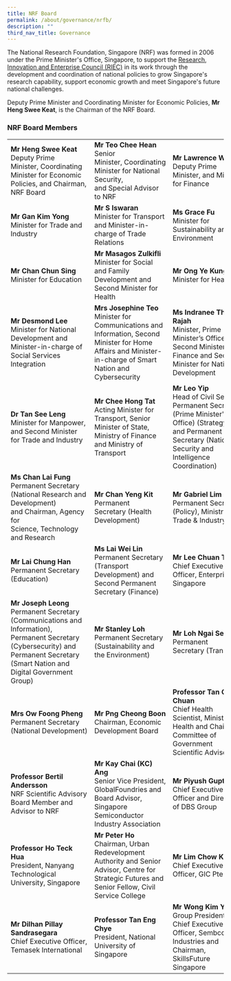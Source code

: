 ```yaml
---
title: NRF Board
permalink: /about/governance/nrfb/
description: ""
third_nav_title: Governance
---
```

The National Research Foundation, Singapore (NRF) was formed in 2006 under the Prime Minister's Office, Singapore, to support the [Research, Innovation and Enterprise Council (RIEC)](/about/governance/riec/) in its work through the development and coordination of national policies to grow Singapore's research capability, support economic growth and meet Singapore's future national challenges.

Deputy Prime Minister and Coordinating Minister for Economic Policies, **Mr Heng Swee Keat**, is the Chairman of the NRF Board.

### NRF Board Members ###



|  |  |  |
| -------- | -------- | -------- |
| **Mr Heng Swee Keat**<br>Deputy Prime Minister,&nbsp;Coordinating Minister for Economic Policies, and&nbsp;Chairman, NRF Board |**Mr Teo Chee Hean**<br>Senior Minister,&nbsp;Coordinating Minister&nbsp;for&nbsp;National Security, and&nbsp;Special&nbsp;Advisor to NRF | **Mr Lawrence Wong**<br>Deputy Prime Minister, and Minister for Finance
| **Mr Gan Kim Yong**<br>Minister for Trade and Industry | **Mr S Iswaran**<br>Minister for Transport and Minister-in-charge of Trade Relations |**Ms Grace Fu**<br>Minister for Sustainability and the Environment
| **Mr Chan Chun Sing**<br>Minister for Education | **Mr Masagos Zulkifli**<br>Minister for Social and Family Development and Second Minister for Health | **Mr Ong Ye Kung**<br>Minister for Health
| **Mr Desmond Lee**<br>Minister for National Development and Minister-in-charge of Social Services Integration | **Mrs Josephine Teo**<br>Minister for Communications and Information, Second Minister for Home Affairs and Minister-in-charge of Smart Nation and Cybersecurity | **Ms Indranee Thurai Rajah**<br>Minister, Prime Minister’s Office, Second Minister for Finance and Second Minister for National Development
|**Dr Tan See Leng**<br>Minister for Manpower, and Second Minister for Trade and Industry | **Mr Chee Hong Tat**<br>Acting Minister for Transport, Senior Minister of State, Ministry of Finance and Ministry of Transport |**Mr Leo Yip**<br>Head of Civil Service, Permanent Secretary (Prime Minister's Office) (Strategy) and Permanent Secretary (National Security and Intelligence Coordination) | **Dr Beh Swan Gin**<br>Permanent Secretary (Development), Ministry of Trade &amp; Industry |
| **Ms Chan Lai Fung**<br>Permanent Secretary (National&nbsp;Research and Development) and&nbsp;Chairman,&nbsp;Agency for Science,&nbsp;Technology and Research | **Mr Chan Yeng Kit**<br>Permanent Secretary&nbsp;(Health Development) | **Mr Gabriel Lim**<br>Permanent Secretary (Policy), Ministry of Trade &amp; Industry
| **Mr Lai Chung Han**<br>Permanent Secretary (Education) | **Ms Lai Wei Lin**<br>Permanent Secretary (Transport Development) and Second Permanent Secretary (Finance) | **Mr Lee Chuan Teck**<br>Chief Executive Officer, Enterprise Singapore
| **Mr Joseph Leong**<br>Permanent Secretary (Communications and Information), Permanent Secretary (Cybersecurity) and Permanent Secretary (Smart Nation and Digital Government Group) | **Mr Stanley Loh**<br>Permanent Secretary (Sustainability and the Environment) | **Mr Loh Ngai Seng**<br>Permanent Secretary&nbsp;(Transport)
| **Mrs Ow Foong Pheng**<br>Permanent Secretary (National&nbsp;Development) | **Mr Png Cheong Boon**<br>Chairman, Economic Development Board | **Professor Tan Chorh Chuan**<br>Chief Health Scientist, Ministry of Health and Chair, Committee of Government Scientific Advisors
| **Professor Bertil Andersson**<br>NRF Scientific Advisory Board Member and Advisor to NRF | **Mr&nbsp;Kay Chai (KC) Ang**<br>Senior Vice President, GlobalFoundries and Board Advisor, Singapore Semiconductor Industry Association | **Mr Piyush Gupta**<br>Chief Executive Officer and Director of DBS Group
| **Professor Ho Teck Hua**<br>President, Nanyang Technological University, Singapore | **Mr Peter Ho**<br>Chairman, Urban Redevelopment Authority and Senior Advisor, Centre for Strategic Futures and Senior Fellow, Civil Service College | **Mr Lim Chow Kiat**<br>Chief Executive Officer, GIC Pte Ltd 
| **Mr Dilhan Pillay Sandrasegara**<br>Chief Executive Officer, Temasek International | **Professor&nbsp;Tan Eng Chye**<br>President, National University of Singapore | **Mr Wong Kim Yin**<br>Group President and Chief Executive Officer, Sembcorp Industries and Chairman, SkillsFuture Singapore